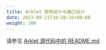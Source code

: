 ```yaml
---
title: Arklet 架构设计与接口设计
date: 2023-09-21T10:28:35+08:00
weight: 100
---
```


请参见 [Arklet 源代码中的 README.md](https://github.com/sofastack/sofa-serverless/blob/feature.arklet_v1/arklet/README.md)

<br/>
